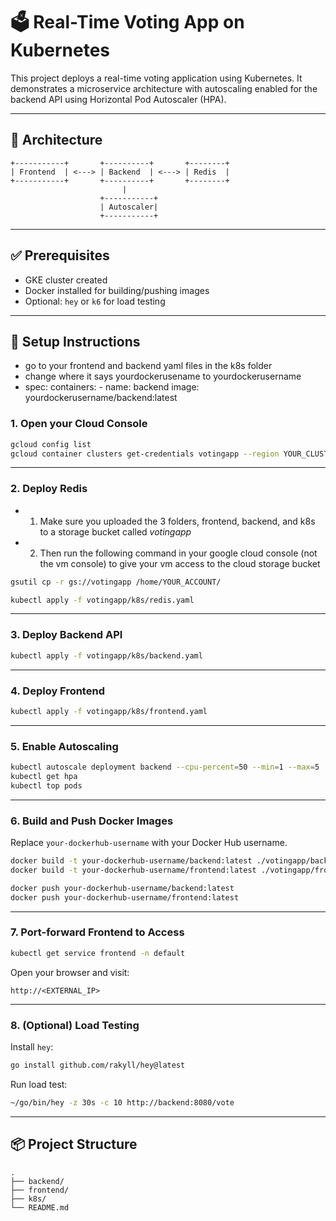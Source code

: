 # 🗳️ Real-Time Voting App on Kubernetes

This project deploys a real-time voting application using Kubernetes. It demonstrates a microservice architecture with autoscaling enabled for the backend API using Horizontal Pod Autoscaler (HPA).

---

## 🧩 Architecture

```
+-----------+       +----------+       +--------+
| Frontend  | <---> | Backend  | <---> | Redis  |
+-----------+       +----------+       +--------+
                         |
                    +-----------+
                    | Autoscaler|
                    +-----------+
```

---

## ✅ Prerequisites

- GKE cluster created
- Docker installed for building/pushing images
- Optional: `hey` or `k6` for load testing

---

## 🏁 Setup Instructions

- go to your frontend and backend yaml files in the k8s folder
- change where it says yourdockerusename to yourdockerusername
- spec:
      containers:
      - name: backend
        image: yourdockerusername/backend:latest

### 1. Open your Cloud Console

```bash
gcloud config list
gcloud container clusters get-credentials votingapp --region YOUR_CLUSTER_REGION --project YOUR_PROJECT_ID
```

---

### 2. Deploy Redis
- 1. Make sure you uploaded the 3 folders, frontend, backend, and k8s to a storage bucket called _votingapp_
- 2. Then run the following command in your google cloud console (not the vm console) to give your vm access to the cloud storage bucket

```bash
gsutil cp -r gs://votingapp /home/YOUR_ACCOUNT/
```

```bash
kubectl apply -f votingapp/k8s/redis.yaml
```
---

### 3. Deploy Backend API

```bash
kubectl apply -f votingapp/k8s/backend.yaml
```

---

### 4. Deploy Frontend

```bash
kubectl apply -f votingapp/k8s/frontend.yaml
```

---

### 5. Enable Autoscaling

```bash
kubectl autoscale deployment backend --cpu-percent=50 --min=1 --max=5
kubectl get hpa
kubectl top pods
```

---

### 6. Build and Push Docker Images

Replace `your-dockerhub-username` with your Docker Hub username.

```bash
docker build -t your-dockerhub-username/backend:latest ./votingapp/backend
docker build -t your-dockerhub-username/frontend:latest ./votingapp/frontend

docker push your-dockerhub-username/backend:latest
docker push your-dockerhub-username/frontend:latest
```

---

### 7. Port-forward Frontend to Access

```bash
kubectl get service frontend -n default
```

Open your browser and visit:

```
http://<EXTERNAL_IP>
```

---

### 8. (Optional) Load Testing

Install `hey`:

```bash
go install github.com/rakyll/hey@latest
```

Run load test:

```bash
~/go/bin/hey -z 30s -c 10 http://backend:8080/vote
```

---

## 📦 Project Structure

```
.
├── backend/
├── frontend/
├── k8s/
└── README.md
```
